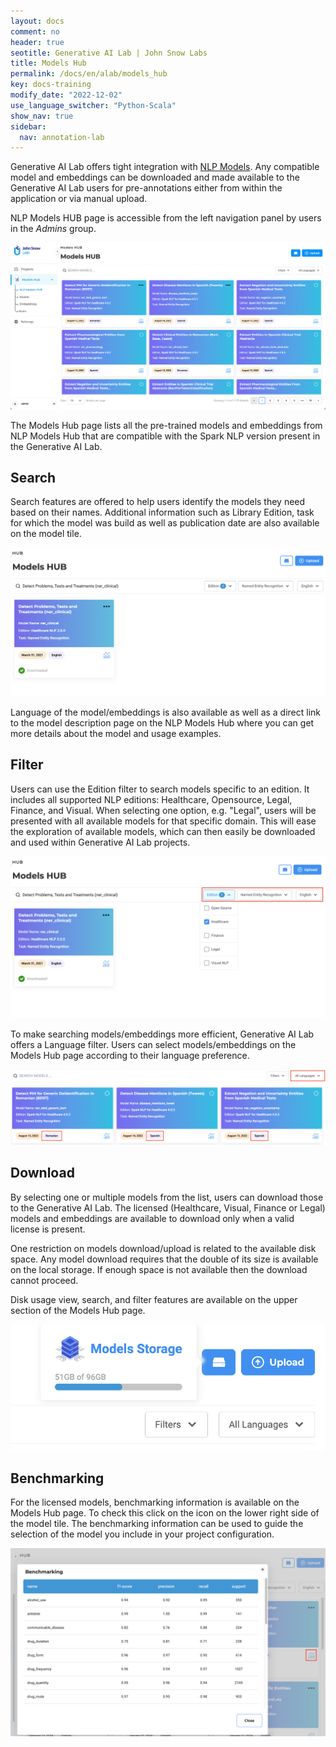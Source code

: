 ```yaml
---
layout: docs
comment: no
header: true
seotitle: Generative AI Lab | John Snow Labs
title: Models Hub
permalink: /docs/en/alab/models_hub
key: docs-training
modify_date: "2022-12-02"
use_language_switcher: "Python-Scala"
show_nav: true
sidebar:
  nav: annotation-lab
---
```


<div class="h3-box" markdown="1">

Generative AI Lab offers tight integration with [NLP Models](https://nlp.johnsnowlabs.com/models). Any compatible model and embeddings can be downloaded and made available to the Generative AI Lab users for pre-annotations either from within the application or via manual upload.

NLP Models HUB page is accessible from the left navigation panel by users in the _Admins_ group.

![Models hub](/assets/images/annotation_lab/4.1.0/models_hub.png)

The Models Hub page lists all the pre-trained models and embeddings from NLP Models Hub that are compatible with the Spark NLP version present in the Generative AI Lab.

</div><div class="h3-box" markdown="1">

## Search

Search features are offered to help users identify the models they need based on their names. Additional information such as Library Edition, task for which the model was build as well as publication date are also available on the model tile.

![Search](/assets/images/annotation_lab/4.1.0/search.png)

Language of the model/embeddings is also available as well as a direct link to the model description page on the NLP Models Hub where you can get more details about the model and usage examples.

</div><div class="h3-box" markdown="1">

## Filter

Users can use the Edition filter to search models specific to an edition. It includes all supported NLP editions: Healthcare, Opensource, Legal, Finance, and Visual. When selecting one option, e.g. "Legal", users will be presented with all available models for that specific domain. This will ease the exploration of available models, which can then easily be downloaded and used within Generative AI Lab projects.

![Filter](/assets/images/annotation_lab/4.1.0/filter.png)

To make searching models/embeddings more efficient, Generative AI Lab offers a Language filter. Users can select models/embeddings on the Models Hub page according to their language preference.

![model language](/assets/images/annotation_lab/4.1.0/model_language.png)

</div><div class="h3-box" markdown="1">

## Download

By selecting one or multiple models from the list, users can download those to the Generative AI Lab. The licensed (Healthcare, Visual, Finance or Legal) models and embeddings are available to download only when a valid license is present.

One restriction on models download/upload is related to the available disk space. Any model download requires that the double of its size is available on the local storage. If enough space is not available then the download cannot proceed.

Disk usage view, search, and filter features are available on the upper section of the Models Hub page.

![Storage](/assets/images/annotation_lab/4.1.0/storage.png)

</div><div class="h3-box" markdown="1">

## Benchmarking

For the licensed models, benchmarking information is available on the Models Hub page. To check this click on the icon on the lower right side of the model tile. The benchmarking information can be used to guide the selection of the model you include in your project configuration.

![benchmarking](/assets/images/annotation_lab/4.1.0/benchmarking.png)

</div>